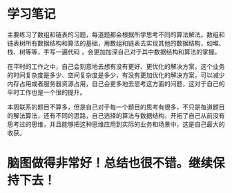 # 学习笔记

主要练习了数组和链表的习题，每道题都会根据所学思考不同的算法解法。数组和链表树所有数据结构和算法的基础，用数组和链表去实现其他的数据结构，如堆、栈、树等等，手写一遍代码 ，会更加加深自己对于其中数据结构和算法的掌握。

在平时的工作之中，自己会刻意地去想有没有更好、更优化的解决方案，这个业务的时间复杂度是多少、空间复杂度是多少，有没有更加优化的解决方案，可以减少内存占用或者服务器资源占用，自己会更多地去思考这方面的问题，这对于自己的平时工作也是一个很的提升。

本周联系的题目不算多，但是自己对于每一个题目的思考有很多，不只是每道题目的解法算法，还有不同的思路，自己选择的算法与数据结构，开拓了自己从前没有思考过的思维，并且能够把这种思维应用到实际的业务和场景中，这是自己最大的收获。



# 脑图做得非常好！总结也很不错。继续保持下去！
